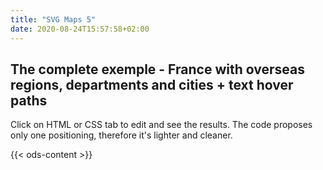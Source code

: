 ```yaml
---
title: "SVG Maps 5"
date: 2020-08-24T15:57:58+02:00
---
```



## The complete exemple - France with overseas regions, departments and cities + text hover paths

Click on HTML or CSS tab to edit and see the results. The code proposes only one positioning, therefore it's lighter and cleaner.


{{< ods-content >}}